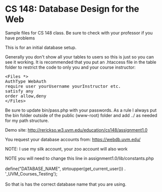 # CS 148: Database Design for the Web
<p>Sample files for CS 148 class. Be sure to check with your professor if you have problems</p>
<p>This is for an initial database setup.</p>

<p>Generally you don't show all your tables to users so this is just so you can see it working. It is recommended that you put an .htaccess file in the table folder to restrict the code to only you and your course instructor:</p>

<p><pre>
&lt;Files *&gt;
AuthType WebAuth
require user yourUsername yourInstructor etc.
satisfy any
order allow,deny
&lt;/Files&gt;
</pre></p>

<p>Be sure to update bin/pass.php with your passwords. As a rule I always put the bin folder outside of the public (www-root) folder and add ../ as needed for my path structure.</p>

<p>Demo site: <a target="_blank" href='http://rerickso.w3.uvm.edu/education/cs148/assignment1.0'>http://rerickso.w3.uvm.edu/education/cs148/assignment1.0</a></p>

<p>You request your database accounts from: <a href="https://webdb.uvm.edu/" target="_blank">https://webdb.uvm.edu/</a></p>

<p>NOTE: I use my silk account, your zoo account will also work</p>

<p>NOTE you will need to change this line in assignment1.0/lib/constants.php<br><br>define("DATABASE_NAME", strtoupper(get_current_user()) . '_UVM_Courses_Testing');<br><br>So that is has the correct database name that you are using.</p>
